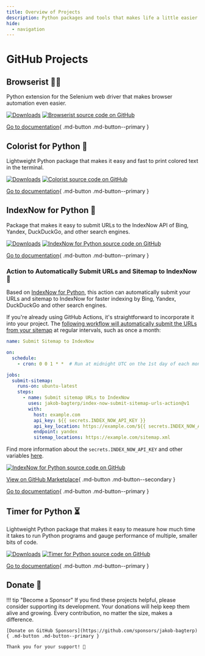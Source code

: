 ```yaml
---
title: Overview of Projects
description: Python packages and tools that makes life a little easier. Get access to the source code and documentation for each project here.
hide:
  - navigation
---
```


# GitHub Projects
## Browserist 👨‍💻
Python extension for the Selenium web driver that makes browser automation even easier.

[![Downloads](https://static.pepy.tech/badge/browserist)](https://pepy.tech/project/browserist)
[![Browserist source code on GitHub](https://img.shields.io/static/v1?label=GitHub&message=source%20code&logo=github&color=teal&link=https%3A%2F%2Fgithub.com%2Fjakob-bagterp%2Fbrowserist)](https://github.com/jakob-bagterp/browserist/)

[Go to documentation](https://jakob-bagterp.github.io/browserist/){ .md-button .md-button--primary }

## Colorist for Python 🌈
Lightweight Python package that makes it easy and fast to print colored text in the terminal.

[![Downloads](https://static.pepy.tech/badge/colorist)](https://pepy.tech/project/colorist)
[![Colorist source code on GitHub](https://img.shields.io/static/v1?label=GitHub&message=source%20code&logo=github&color=teal&link=https%3A%2F%2Fgithub.com%2Fjakob-bagterp%2Fcolorist-for-python)](https://github.com/jakob-bagterp/colorist-for-python/)

[Go to documentation](https://jakob-bagterp.github.io/colorist-for-python/){ .md-button .md-button--primary }

## IndexNow for Python 🔎
Package that makes it easy to submit URLs to the IndexNow API of Bing, Yandex, DuckDuckGo, and other search engines.

[![Downloads](https://static.pepy.tech/badge/index-now-for-python)](https://pepy.tech/project/index-now-for-python)
[![IndexNow for Python source code on GitHub](https://img.shields.io/static/v1?label=GitHub&message=source%20code&logo=github&color=teal&link=https%3A%2F%2Fgithub.com%2Fjakob-bagterp%2Findex-now-for-python)](https://github.com/jakob-bagterp/index-now-for-python/)

[Go to documentation](https://jakob-bagterp.github.io/index-now-for-python/){ .md-button .md-button--primary }

### Action to Automatically Submit URLs and Sitemap to IndexNow 🤖
Based on [IndexNow for Python](https://jakob-bagterp.github.io/index-now-for-python/), this action can automatically submit your URLs and sitemap to IndexNow for faster indexing by Bing, Yandex, DuckDuckGo and other search engines.

If you're already using GitHub Actions, it's straightforward to incorporate it into your project. The [following workflow will automatically submit the URLs from your sitemap](https://jakob-bagterp.github.io/index-now-submit-sitemap-urls-action/) at regular intervals, such as once a month:

```yaml linenums="1" title=".github/workflows/submit_sitemap_to_index_now.yml"
name: Submit Sitemap to IndexNow

on:
  schedule:
    - cron: 0 0 1 * *  # Run at midnight UTC on the 1st day of each month.

jobs:
  submit-sitemap:
    runs-on: ubuntu-latest
    steps:
      - name: Submit sitemap URLs to IndexNow
        uses: jakob-bagterp/index-now-submit-sitemap-urls-action@v1
        with:
          host: example.com
          api_key: ${{ secrets.INDEX_NOW_API_KEY }}
          api_key_location: https://example.com/${{ secrets.INDEX_NOW_API_KEY }}.txt
          endpoint: yandex
          sitemap_locations: https://example.com/sitemap.xml
```

Find more information about the `secrets.INDEX_NOW_API_KEY` and other variables [here](https://jakob-bagterp.github.io/index-now-for-python/user-guide/github-actions/automated-workflows/).

[![IndexNow for Python source code on GitHub](https://img.shields.io/static/v1?label=GitHub&message=source%20code&logo=github&color=teal&link=https%3A%2F%2Fgithub.com%2Fjakob-bagterp%2Findex-now-submit-sitemap-urls-action)](https://github.com/jakob-bagterp/index-now-submit-sitemap-urls-action/)

[View on GitHub Marketplace](https://github.com/marketplace/actions/index-now-submit-sitemap-urls-action){ .md-button .md-button--secondary }

[Go to documentation](https://jakob-bagterp.github.io/index-now-submit-sitemap-urls-action/){ .md-button .md-button--primary }

## Timer for Python ⏳
Lightweight Python package that makes it easy to measure how much time it takes to run Python programs and gauge performance of multiple, smaller bits of code.

[![Downloads](https://static.pepy.tech/badge/timer-for-python)](https://pepy.tech/project/timer-for-python)
[![Timer for Python source code on GitHub](https://img.shields.io/static/v1?label=GitHub&message=source%20code&logo=github&color=teal&link=https%3A%2F%2Fgithub.com%2Fjakob-bagterp%2Ftimer-for-python)](https://github.com/jakob-bagterp/timer-for-python/)

[Go to documentation](https://jakob-bagterp.github.io/timer-for-python/){ .md-button .md-button--primary }

## Donate 🏅
!!! tip "Become a Sponsor"
    If you find these projects helpful, please consider supporting its development. Your donations will help keep them alive and growing. Every contribution, no matter the size, makes a difference.

    [Donate on GitHub Sponsors](https://github.com/sponsors/jakob-bagterp){ .md-button .md-button--primary }

    Thank you for your support! 🙌
